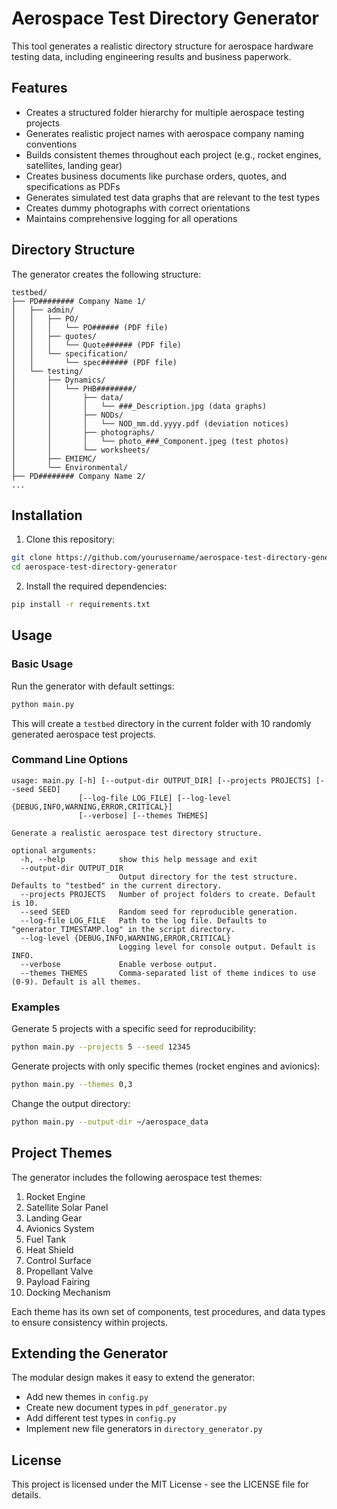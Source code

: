 # Aerospace Test Directory Generator

This tool generates a realistic directory structure for aerospace hardware testing data, including engineering results and business paperwork.

## Features

- Creates a structured folder hierarchy for multiple aerospace testing projects
- Generates realistic project names with aerospace company naming conventions
- Builds consistent themes throughout each project (e.g., rocket engines, satellites, landing gear)
- Creates business documents like purchase orders, quotes, and specifications as PDFs
- Generates simulated test data graphs that are relevant to the test types
- Creates dummy photographs with correct orientations
- Maintains comprehensive logging for all operations

## Directory Structure

The generator creates the following structure:

```
testbed/
├── PD######## Company Name 1/
│   ├── admin/
│   │   ├── PO/
│   │   │   └── PO###### (PDF file)
│   │   ├── quotes/
│   │   │   └── Quote###### (PDF file)
│   │   └── specification/
│   │       └── spec###### (PDF file)
│   └── testing/
│       ├── Dynamics/
│       │   └── PHB########/
│       │       ├── data/
│       │       │   └── ###_Description.jpg (data graphs)
│       │       ├── NODs/
│       │       │   └── NOD_mm.dd.yyyy.pdf (deviation notices)
│       │       ├── photographs/
│       │       │   └── photo_###_Component.jpeg (test photos)
│       │       └── worksheets/
│       ├── EMIEMC/
│       └── Environmental/
├── PD######## Company Name 2/
...
```

## Installation

1. Clone this repository:
```bash
git clone https://github.com/yourusername/aerospace-test-directory-generator.git
cd aerospace-test-directory-generator
```

2. Install the required dependencies:
```bash
pip install -r requirements.txt
```

## Usage

### Basic Usage

Run the generator with default settings:

```bash
python main.py
```

This will create a `testbed` directory in the current folder with 10 randomly generated aerospace test projects.

### Command Line Options

```
usage: main.py [-h] [--output-dir OUTPUT_DIR] [--projects PROJECTS] [--seed SEED]
               [--log-file LOG_FILE] [--log-level {DEBUG,INFO,WARNING,ERROR,CRITICAL}]
               [--verbose] [--themes THEMES]

Generate a realistic aerospace test directory structure.

optional arguments:
  -h, --help            show this help message and exit
  --output-dir OUTPUT_DIR
                        Output directory for the test structure. Defaults to "testbed" in the current directory.
  --projects PROJECTS   Number of project folders to create. Default is 10.
  --seed SEED           Random seed for reproducible generation.
  --log-file LOG_FILE   Path to the log file. Defaults to "generator_TIMESTAMP.log" in the script directory.
  --log-level {DEBUG,INFO,WARNING,ERROR,CRITICAL}
                        Logging level for console output. Default is INFO.
  --verbose             Enable verbose output.
  --themes THEMES       Comma-separated list of theme indices to use (0-9). Default is all themes.
```

### Examples

Generate 5 projects with a specific seed for reproducibility:
```bash
python main.py --projects 5 --seed 12345
```

Generate projects with only specific themes (rocket engines and avionics):
```bash
python main.py --themes 0,3
```

Change the output directory:
```bash
python main.py --output-dir ~/aerospace_data
```

## Project Themes

The generator includes the following aerospace test themes:

1. Rocket Engine
2. Satellite Solar Panel
3. Landing Gear
4. Avionics System
5. Fuel Tank
6. Heat Shield
7. Control Surface
8. Propellant Valve
9. Payload Fairing
10. Docking Mechanism

Each theme has its own set of components, test procedures, and data types to ensure consistency within projects.

## Extending the Generator

The modular design makes it easy to extend the generator:

- Add new themes in `config.py`
- Create new document types in `pdf_generator.py`
- Add different test types in `config.py`
- Implement new file generators in `directory_generator.py`

## License

This project is licensed under the MIT License - see the LICENSE file for details.
